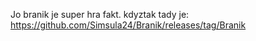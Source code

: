 Jo branik je super hra fakt.
kdyztak tady je: https://github.com/Simsula24/Branik/releases/tag/Branik
